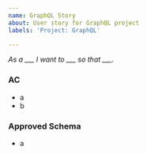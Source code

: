 ```yaml
---
name: GraphQL Story
about: User story for GraphQL project
labels: 'Project: GraphQL'

---
```


*As a ___ I want to ___ so that ___.*

### AC
* a
* b
### Approved Schema
* a
